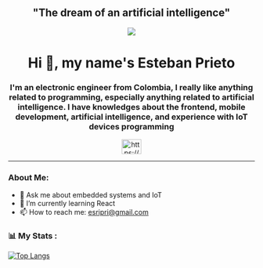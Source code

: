 <div align ="center">
  <H2 align ="center">"The dream of an artificial intelligence"</H2>
  <img src="https://media.giphy.com/media/TOoQR5GWoRyf3YQubR/giphy-downsized.gif"/>
  <H1 align ="center">Hi 👋, my name's Esteban Prieto</H2>
  <h3 align = "center">I'm an electronic engineer from Colombia, I really like anything related to programming, especially anything related to artificial intelligence. I have knowledges about the frontend, mobile development, artificial intelligence, and experience with IoT devices programming</h3>
  <a href="https://linkedin.com/in/https://www.linkedin.com/in/esteban-ricardo-prieto-galindo-64bba6202/" target="blank"><img align="center" src="https://raw.githubusercontent.com/rahuldkjain/github-profile-readme-generator/master/src/images/icons/Social/linked-in-alt.svg" alt="https://www.linkedin.com/in/esteban-ricardo-prieto-galindo-64bba6202/" height="30" width="40" /></a>
</p>
</div>

---
### About Me:
- 💬 Ask me about embedded systems and IoT 
- 🌱 I’m currently learning React
- 📫 How to reach me: esripri@gmail.com

<!--
**EstebanPrietoG/EstebanPrietoG** is a ✨ _special_ ✨ repository because its `README.md` (this file) appears on your GitHub profile.

Here are some ideas to get you started:

- 🔭 I’m currently working on ...
- 🌱 I’m currently learning ...
- 👯 I’m looking to collaborate on ...
- 🤔 I’m looking for help with ...
- 💬 Ask me about ...
- 📫 How to reach me: ...
- 😄 Pronouns: ...
- ⚡ Fun fact: ...
-->

### 📊 My Stats :

[![Top Langs](https://github-readme-stats.vercel.app/api/top-langs/?username=EstebanPrietoG&theme=tokyonight)](https://github.com/anuraghazra/github-readme-stats)
